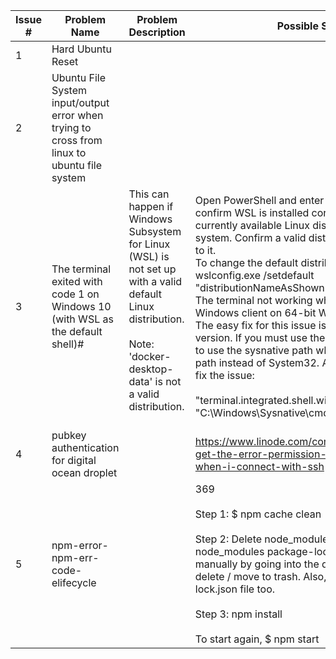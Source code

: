| Issue # 	| Problem Name                                                                                    	| Problem   Description                                                                                                                                                                                          	| Possible   Solutions                                                                                                                                                                                                                                                                                                                                                                                                                                                                                                                                                                                                                                                                                                                                                         	| Verified   Solutions 	| Links 	|
|---------	|-------------------------------------------------------------------------------------------------	|----------------------------------------------------------------------------------------------------------------------------------------------------------------------------------------------------------------	|------------------------------------------------------------------------------------------------------------------------------------------------------------------------------------------------------------------------------------------------------------------------------------------------------------------------------------------------------------------------------------------------------------------------------------------------------------------------------------------------------------------------------------------------------------------------------------------------------------------------------------------------------------------------------------------------------------------------------------------------------------------------------	|----------------------	|-------	|
| 1       	| Hard Ubuntu   Reset                                                                             	|                                                                                                                                                                                                                	|                                                                                                                                                                                                                                                                                                                                                                                                                                                                                                                                                                                                                                                                                                                                                                              	|                      	|       	|
| 2       	| Ubuntu   File System input/output error when trying to cross from linux to ubuntu file   system 	|                                                                                                                                                                                                                	|                                                                                                                                                                                                                                                                                                                                                                                                                                                                                                                                                                                                                                                                                                                                                                              	|                      	|       	|
| 3       	| The   terminal exited with code 1 on Windows 10 (with WSL as the default shell)#                	|      This can happen if Windows Subsystem for Linux (WSL) is not set up with a   valid default Linux distribution.<br>     <br>     Note: 'docker-desktop-data' is not a valid distribution.<br>     <br>      	| Open   PowerShell and enter wslconfig.exe /l to confirm WSL is installed correctly   and list the currently available Linux distributions within your system.   Confirm a valid distribution has (default) next to it.<br>     To change the default distribution, enter wslconfig.exe /setdefault   "distributionNameAsShownInList"<br>     The terminal not working when running the 32-bit Windows client on 64-bit   Windows?#<br>     The easy fix for this issue is to use the 64-bit version. If you must use   the 32-bit version, you need to use the sysnative path when configuring your   shell path instead of System32. Adding this setting should fix the   issue:<br>     <br>     "terminal.integrated.shell.windows":   "C:\\Windows\\Sysnative\\cmd.exe", 	|                      	|       	|
| 4       	| pubkey   authentication for digital ocean droplet                                               	|                                                                                                                                                                                                                	| https://www.linode.com/community/questions/413/i-get-the-error-permission-denied-publickey-when-i-connect-with-ssh                                                                                                                                                                                                                                                                                                                                                                                                                                                                                                                                                                                                                                                           	|                      	|       	|
| 5       	| npm-error-npm-err-code-elifecycle                                                               	|                                                                                                                                                                                                                	| 369<br>     <br>     Step 1: $ npm cache clean --force<br>     <br>     Step 2: Delete node_modules by $ rm -rf node_modules package-lock.json   folder or delete it manually by going into the directory and right-click >   delete / move to trash. Also, delete package-lock.json file too.<br>     <br>     Step 3: npm install<br>     <br>     To start again, $ npm start                                                                                                                                                                                                                                                                                                                                                                                             	|                      	|       	|